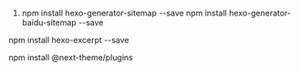 1. npm install hexo-generator-sitemap --save
npm install hexo-generator-baidu-sitemap --save

npm install hexo-excerpt --save

npm install @next-theme/plugins